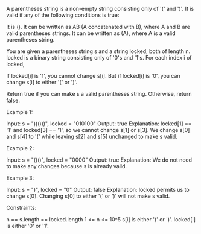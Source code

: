 A parentheses string is a non-empty string consisting only of '(' and ')'. It
is valid if any of the following conditions is true:


It is ().
It can be written as AB (A concatenated with B), where A and B are valid
parentheses strings.
It can be written as (A), where A is a valid parentheses string.


You are given a parentheses string s and a string locked, both of length n.
locked is a binary string consisting only of '0's and '1's. For each index i
of locked,


If locked[i] is '1', you cannot change s[i].
But if locked[i] is '0', you can change s[i] to either '(' or ')'.


Return true if you can make s a valid parentheses string. Otherwise, return
false.


Example 1:


Input: s = "))()))", locked = "010100"
Output: true
Explanation: locked[1] == '1' and locked[3] == '1', so we cannot change s[1]
or s[3].
We change s[0] and s[4] to '(' while leaving s[2] and s[5] unchanged to make
s valid.

Example 2:


Input: s = "()()", locked = "0000"
Output: true
Explanation: We do not need to make any changes because s is already valid.


Example 3:


Input: s = ")", locked = "0"
Output: false
Explanation: locked permits us to change s[0]. 
Changing s[0] to either '(' or ')' will not make s valid.



Constraints:


n == s.length == locked.length
1 <= n <= 10^5
s[i] is either '(' or ')'.
locked[i] is either '0' or '1'.




